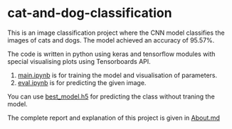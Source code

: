 # cat-and-dog-classification

This is an image classification project where the CNN model classifies the images of cats and dogs. The model achieved an accuracy of 95.57%. 

The code is written in python using keras and tensorflow modules with special visualising plots using Tensorboards API.
1. [main.ipynb](https://github.com/sairamkiran9/cat-and-dog-classification/blob/master/main.ipynb) is for training the model and visualisation of parameters.
2. [eval.ipynb](https://github.com/sairamkiran9/cat-and-dog-classification/blob/master/eval.ipynb) is for predicting the given image.

You can use [best_model.h5](https://drive.google.com/file/d/1lCThjJ9yz3frgH_fkNykaVfsisRzhg7M/view?usp=sharing) for predicting the class without traning the model.

The complete report and explanation of this project is given in [About.md](https://github.com/sairamkiran9/cat-and-dog-classification/blob/master/About.md)
